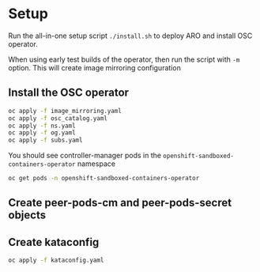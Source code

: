 # Setup

Run the all-in-one setup script `./install.sh` to deploy ARO
and install OSC operator.

When using early test builds of the operator, then run the script
with `-m` option. This will create image mirroring configuration


## Install the OSC operator

```sh
oc apply -f image_mirroring.yaml
oc apply -f osc_catalog.yaml
oc apply -f ns.yaml
oc apply -f og.yaml
oc apply -f subs.yaml
```

You should see controller-manager pods in the `openshift-sandboxed-containers-operator` namespace

```sh
oc get pods -n openshift-sandboxed-containers-operator
```

## Create peer-pods-cm and peer-pods-secret objects


## Create kataconfig

```sh
oc apply -f kataconfig.yaml
```
